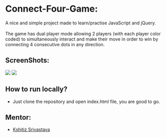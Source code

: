 # Connect-Four-Game:
A nice and simple project made to learn/practise JavaScript and jQuery.
<br><br>
The game has dual player mode allowing 2 players (with each player color coded) to simultaneously interact and make their move in order to win by connecting 4 consecutive dots in any direction. 
## ScreenShots:
![](./ScreenShots/SS_1.png)
![](./ScreenShots/SS_2.png)

## How to run locally?
* Just clone the repository and open index.html file, you are good to go.

## Mentor:
* [Kshitiz Srivastava](https://contrihub21.herokuapp.com/profile/user/pirateksh/)
